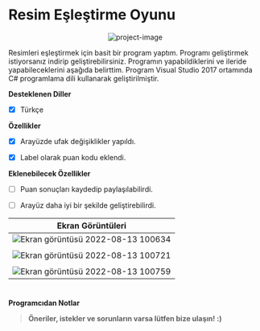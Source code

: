 # Resim Eşleştirme Oyunu 
<p align="center"><img src="https://socialify.git.ci/epbalaban01/ResimEslestirmeOyunu/image?name=1&amp;owner=1&amp;theme=Light" alt="project-image"></p>

Resimleri eşleştirmek için basit bir program yaptım. Programı geliştirmek istiyorsanız indirip geliştirebilirsiniz. Programın yapabildiklerini ve ileride yapabileceklerini aşağıda belirttim. Program Visual Studio 2017 ortamında C# programlama dili kullanarak geliştirilmiştir.

<b>Desteklenen Diller</b>
- [x] Türkçe

<b>Özellikler</b>

- [x] Arayüzde ufak değişiklikler yapıldı.
- [x] Label olarak puan kodu eklendi.


<b>Eklenebilecek Özellikler</b>

- [ ] Puan sonuçları kaydedip paylaşılabilirdi.
- [ ] Arayüz daha iyi bir şekilde geliştirebilirdi.



| <b>Ekran Görüntüleri</b> |
|---|
| ![Ekran görüntüsü 2022-08-13 100634](https://user-images.githubusercontent.com/42430554/184473305-5dbdb3a8-ab2a-4498-8241-62b2bb620cec.png) | 
|  |
| ![Ekran görüntüsü 2022-08-13 100721](https://user-images.githubusercontent.com/42430554/184473307-882d9485-c601-44e5-9856-a913dc7873d2.png) |
|  |
| ![Ekran görüntüsü 2022-08-13 100759](https://user-images.githubusercontent.com/42430554/184473311-97c613eb-8cdf-4a48-a9e2-531969356070.png) | 


#
<b>Programcıdan Notlar</b>
> <b>Öneriler, istekler ve sorunların varsa lütfen bize ulaşın! :)</b>
